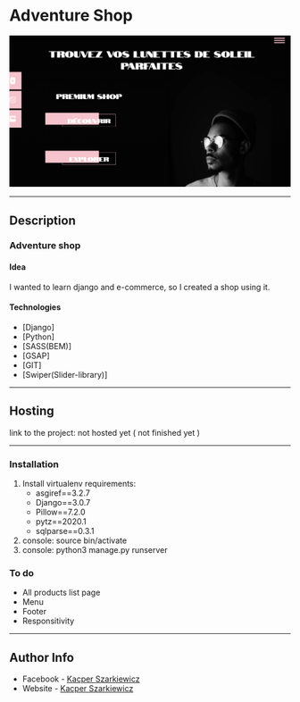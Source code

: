 # Adventure Shop

![Project Image](https://github.com/Sharqiewicz/adventure-shop/blob/master/shopscreen.png)

---

## Description

### Adventure shop

#### Idea
I wanted to learn django and e-commerce, so I created a shop using it.


#### Technologies

* [Django]
* [Python]
* [SASS(BEM)]
* [GSAP]
* [GIT]
* [Swiper(Slider-library)]

---

## Hosting
link to the project: not hosted yet ( not finished yet )

---

### Installation

1. Install virtualenv
 requirements:
    - asgiref==3.2.7
    - Django==3.0.7
    - Pillow==7.2.0
    - pytz==2020.1
    - sqlparse==0.3.1
2. console: source bin/activate
3. console: python3 manage.py runserver

### To do
- All products list page
- Menu
- Footer
- Responsitivity

---

## Author Info

- Facebook - [Kacper Szarkiewicz](https://www.facebook.com/SharqizSCI/)
- Website - [Kacper Szarkiewicz](https://sharqi.netlify.app)
